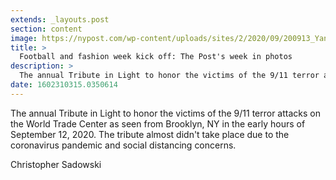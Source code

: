 ```yaml
--- 
extends: _layouts.post 
section: content 
image: https://nypost.com/wp-content/uploads/sites/2/2020/09/200913_Yang_NYP___BLM_Fashion_Show_18.jpg?quality=90&strip=all&w=1200 
title: > 
  Football and fashion week kick off: The Post's week in photos 
description: > 
  The annual Tribute in Light to honor the victims of the 9/11 terror attacks on the World Trade Center as seen from Brooklyn, NY in the early hours of September 12, 2020.The tribute almost didn't take place due to the coronavirus pandemic and social distancing concerns.Christopher Sadowski 
date: 1602310315.0350614 
--- 
```

The annual Tribute in Light to honor the victims of the 9/11 terror attacks on the World Trade Center as seen from Brooklyn, NY in the early hours of September 12, 2020. The tribute almost didn't take place due to the coronavirus pandemic and social distancing concerns.

Christopher Sadowski